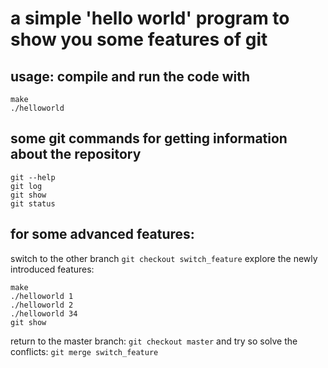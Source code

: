 # a simple 'hello world' program to show you some features of git

## usage: compile and run the code with
	make
	./helloworld

## some git commands for getting information about the repository
	git --help
	git log
	git show
	git status

## for some advanced features:
switch to the other branch `git checkout switch_feature`
explore the newly introduced features:

    make
    ./helloworld 1
    ./helloworld 2
    ./helloworld 34
    git show
	
return to the master branch: `git checkout master`
and try so solve the conflicts: `git merge switch_feature`

